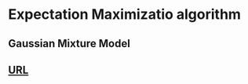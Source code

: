 # Expectation Maximizatio algorithm
## Gaussian Mixture Model
## [URL](https://academ-aid.com/ml/em)
